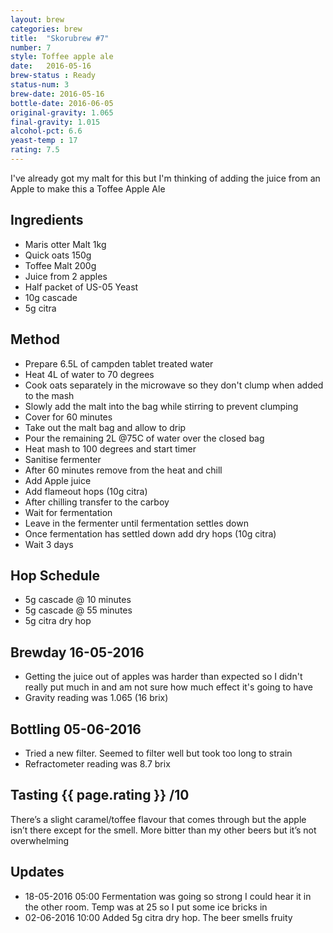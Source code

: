 ```yaml
---
layout: brew
categories: brew
title:  "Skorubrew #7"
number: 7
style: Toffee apple ale
date:   2016-05-16
brew-status : Ready
status-num: 3
brew-date: 2016-05-16
bottle-date: 2016-06-05
original-gravity: 1.065
final-gravity: 1.015
alcohol-pct: 6.6
yeast-temp : 17
rating: 7.5
---
```


I've already got my malt for this but I'm thinking of adding the juice from an Apple to make this a Toffee Apple Ale

Ingredients
-----

* Maris otter Malt 1kg
* Quick oats 150g
* Toffee Malt 200g
* Juice from 2 apples
* Half packet of US-05 Yeast
* 10g cascade
* 5g citra

Method
-------

* Prepare 6.5L of campden tablet treated water
* Heat 4L of water to 70 degrees
* Cook oats separately in the microwave so they don't clump when added to the mash
* Slowly add the malt into the bag while stirring to prevent clumping
* Cover for 60 minutes
* Take out the malt bag and allow to drip
* Pour the remaining 2L @75C of water over the closed bag
* Heat mash to 100 degrees and start timer
* Sanitise fermenter
* After 60 minutes remove from the heat and chill
* Add Apple juice
* Add flameout hops (10g citra)
* After chilling transfer to the carboy
* Wait for fermentation
* Leave in the fermenter until fermentation settles down
* Once fermentation has settled down add dry hops (10g citra)
* Wait 3 days

Hop Schedule
-------------

* 5g cascade @ 10 minutes
* 5g cascade @ 55 minutes
* 5g citra dry hop

Brewday 16-05-2016
----------

* Getting the juice out of apples was harder than expected so I didn't really put much in and am not sure how much effect it's going to have
* Gravity reading was 1.065 (16 brix)

Bottling 05-06-2016
---------

* Tried a new filter. Seemed to filter well but took too long to strain
* Refractometer reading was 8.7 brix

Tasting {{ page.rating }} /10
--------

There’s a slight caramel/toffee flavour that comes through but the apple isn’t there except for the smell. More bitter than my other beers but it’s not overwhelming

Updates
-------

* 18-05-2016 05:00 Fermentation was going so strong I could hear it in the other room. Temp was at 25 so I put some ice bricks in
* 02-06-2016 10:00 Added 5g citra dry hop. The beer smells fruity